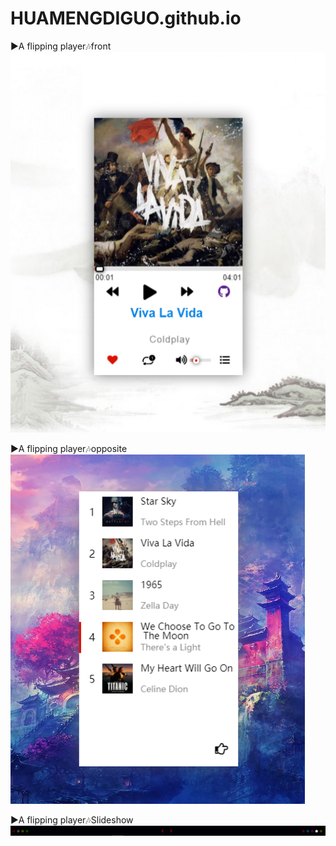 # HUAMENGDIGUO.github.io
▶A flipping player🎶front
![Image text](https://github.com/HUAMENGDIGUO/HUAMENGDIGUO.github.io/blob/master/sample%20img/front.png)

▶A flipping player🎶opposite
![Image text](https://github.com/HUAMENGDIGUO/HUAMENGDIGUO.github.io/blob/master/sample%20img/opposite.png)

▶A flipping player🎶Slideshow
![Image text](https://github.com/HUAMENGDIGUO/HUAMENGDIGUO.github.io/blob/master/sample%20img/Slideshow-2.png)
